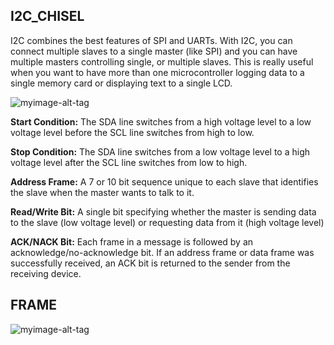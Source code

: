 ## I2C_CHISEL

I2C combines the best features of SPI and UARTs. With I2C, you can connect multiple slaves to a single master (like SPI) and you can have multiple masters controlling single, or multiple slaves. This is really useful when you want to have more than one microcontroller logging data to a single memory card or displaying text to a single LCD.


![myimage-alt-tag](https://www.circuitbasics.com/wp-content/uploads/2016/01/Introduction-to-I2C-Single-Master-Single-Slave.png)

**Start Condition:** The SDA line switches from a high voltage level to a low voltage level before the SCL line switches from high to low.

**Stop Condition:** The SDA line switches from a low voltage level to a high voltage level after the SCL line switches from low to high.

**Address Frame:** A 7 or 10 bit sequence unique to each slave that identifies the slave when the master wants to talk to it.

**Read/Write Bit:** A single bit specifying whether the master is sending data to the slave (low voltage level) or requesting data from it (high voltage level)

**ACK/NACK Bit:** Each frame in a message is followed by an acknowledge/no-acknowledge bit. If an address frame or data frame was successfully received, an ACK bit is returned to the sender from the receiving device.

## FRAME

![myimage-alt-tag](https://cdn.sparkfun.com/assets/learn_tutorials/8/2/I2C_Basic_Address_and_Data_Frames.jpg)


